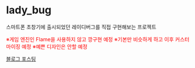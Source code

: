 # lady_bug

스마트폰 초창기에 출시되었던 레이디버그를 직접 구현해보는 프로젝트

<span style="color:red">※게임 엔진인 Flame을 사용하지 않고 깡구현 예정</span>
<span style="color:red">※기본만 비슷하게 하고 이후 커스터마이징 예정</span>
<span style="color:red">※예쁜 디자인은 안할 예정</span>

[블로그 포스팅](https://beomsuong.tistory.com/40)

